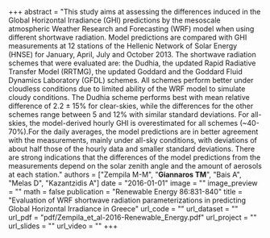 +++
abstract = "This study aims at assessing the differences induced in the Global Horizontal Irradiance (GHI) predictions by the mesoscale atmospheric Weather Research and Forecasting (WRF) model when using different shortwave radiation. Model predictions are compared with GHI measurements at 12 stations of the Hellenic Network of Solar Energy (HNSE) for January, April, July and October 2013. The shortwave radiation schemes that were evaluated are: the Dudhia, the updated Rapid Radiative Transfer Model (RRTMG), the updated Goddard and the Goddard Fluid Dynamics Laboratory (GFDL) schemes. All schemes perform better under cloudless conditions due to limited ability of the WRF model to simulate cloudy conditions. The Dudhia scheme performs best with mean relative difference of 2.2 ± 15% for clear-skies, while the differences for the other schemes range between 5 and 12% with similar standard deviations. For all-skies, the model-derived hourly GHI is overestimated for all schemes (~40-70%).For the daily averages, the model predictions are in better agreement with the measurements, mainly under all-sky conditions, with deviations of about half those of the hourly data and smaller standard deviations. There are strong indications that the differences of the model predictions from the measurements depend on the solar zenith angle and the amount of aerosols at each station."
authors = ["Zempila M-M", "**Giannaros TM**",  "Bais A", "Melas D", "Kazantzidis A"]
date = "2016-01-01"
image = ""
image_preview = ""
math = false
publication = "Renewable Energy 86:831-840"
title = "Evaluation of WRF shortwave radiation parameterizations in predicting Global Horizontal Irradiance in Greece"
url_code = ""
url_dataset = ""
url_pdf = "pdf/Zempila_et_al-2016-Renewable_Energy.pdf"
url_project = ""
url_slides = ""
url_video = ""
+++
